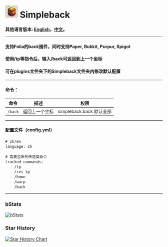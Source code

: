 # ![logo](https://github.com/intellectmind/ChunkEntityLimiter/blob/main/icon_40.png) Simpleback

**其他语言版本: [English](README.md)，[中文](README_zh.md)。**

----------------------------------------------------------------------------------------------------------

#### 支持Folia的back插件，同时支持Paper, Bukkit, Purpur, Spigot

#### 使用/tp等指令后，输入/back可返回到上一个坐标

#### 可在plugins文件夹下的Simpleback文件夹内修改默认配置

----------------------------------------------------------------------------------------------------------

#### 命令：

| 命令                     | 描述                                         | 权限                             |
|--------------------------|--------------------------------------------|----------------------------------|
| ```/back```       | 返回上一个坐标                               | simpleback.back 默认全部       |

----------------------------------------------------------------------------------------------------------

#### 配置文件（config.yml）

```
# zh/en
language: zh

# 需要监听的传送类命令
tracked-commands:
  - /tp
  - /res tp
  - /home
  - /warp
  - /back
```

----------------------------------------------------------------------------------------------------------

### bStats
![bStats](https://bstats.org/signatures/bukkit/Simpleback.svg)

### Star History
[![Star History Chart](https://api.star-history.com/svg?repos=Simpleback/Simpleback&type=Date)](https://star-history.com/#Simpleback/Simpleback&Date)
